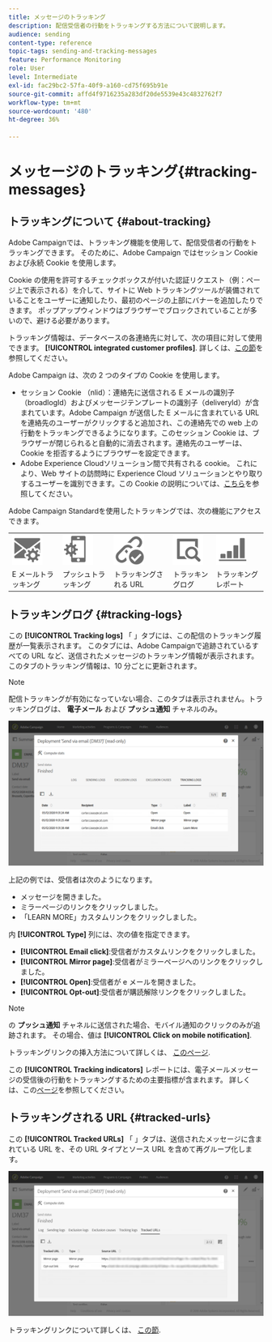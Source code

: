 ```yaml
---
title: メッセージのトラッキング
description: 配信受信者の行動をトラッキングする方法について説明します。
audience: sending
content-type: reference
topic-tags: sending-and-tracking-messages
feature: Performance Monitoring
role: User
level: Intermediate
exl-id: fac29bc2-57fa-40f9-a160-cd75f695b91e
source-git-commit: affd4f9716235a283df20de5539e43c4832762f7
workflow-type: tm+mt
source-wordcount: '480'
ht-degree: 36%

---
```


# メッセージのトラッキング{#tracking-messages}

## トラッキングについて {#about-tracking}

Adobe Campaignでは、トラッキング機能を使用して、配信受信者の行動をトラッキングできます。 そのために、Adobe Campaign ではセッション Cookie および永続 Cookie を使用します。

Cookie の使用を許可するチェックボックスが付いた認証リクエスト（例：ページ上で表示される）を介して、サイトに Web トラッキングツールが装備されていることをユーザーに通知したり、最初のページの上部にバナーを追加したりできます。 ポップアップウィンドウはブラウザーでブロックされていることが多いので、避ける必要があります。

トラッキング情報は、データベースの各連絡先に対して、次の項目に対して使用できます。 **[!UICONTROL integrated customer profiles]**. 詳しくは、[この節](../../audiences/using/integrated-customer-profile.md)を参照してください。

Adobe Campaign は、次の 2 つのタイプの Cookie を使用します。

* セッション Cookie （nlid）：連絡先に送信される E メールの識別子（broadlogId）およびメッセージテンプレートの識別子（deliveryId）が含まれています。Adobe Campaign が送信した E メールに含まれている URL を連絡先のユーザーがクリックすると追加され、この連絡先での web 上の行動をトラッキングできるようになります。このセッション Cookie は、ブラウザーが閉じられると自動的に消去されます。連絡先のユーザーは、Cookie を拒否するようにブラウザーを設定できます。
* Adobe Experience Cloudソリューション間で共有される cookie。 これにより、Web サイトの訪問時に Experience Cloud ソリューションとやり取りするユーザーを識別できます。この Cookie の説明については、[こちら](https://experienceleague.adobe.com/docs/core-services/interface/ec-cookies/cookies-mc.html)を参照してください。

Adobe Campaign Standardを使用したトラッキングでは、次の機能にアクセスできます。

<table>
<tr>
    <td valign="top">
        <a href="../../administration/using/configuring-email-channel.md#tracking-parameters"><img width="60px" alt="条件" src="assets/icon_email_parameters.png"/></a>
    </td>
    <td valign="top">
        <a href="../../administration/using/push-tracking.md"><img width="60px" alt="条件" src="assets/icon_push_parameters.png"/></a>
    </td>
    <td valign="top">
        <a href="../../designing/using/links.md#about-tracked-urls"><img width="60px" alt="条件" src="assets/icon_url.png"/></a>
    </td>
        <td valign="top">
          <a href="../../sending/using/tracking-messages.md#tracking-logs"><img width="60px" alt="条件" src="assets/icon_log.png"/></a>
    </td>
    </td>
    <td valign="top">
          <a href="../../reporting/using/tracking-indicators.md"><img width="60px" alt="条件" src="assets/icon_report.png"/></a>
</tr>
<tr>
<td>E メールトラッキング</td>
<td>プッシュトラッキング</td>
<td>トラッキングされる URL</td>
<td>トラッキングログ</td>
<td>トラッキングレポート</td>
</tr>
</table>

## トラッキングログ {#tracking-logs}

この **[!UICONTROL Tracking logs]** 「 」タブには、この配信のトラッキング履歴が一覧表示されます。 このタブには、Adobe Campaignで追跡されているすべての URL など、送信されたメッセージのトラッキング情報が表示されます。 このタブのトラッキング情報は、10 分ごとに更新されます。

>[!NOTE]
>
>配信トラッキングが有効になっていない場合、このタブは表示されません。トラッキングログは、 **電子メール** および **プッシュ通知** チャネルのみ。

![](assets/tracking_logs.png)

上記の例では、受信者は次のようになります。

* メッセージを開きました。
* ミラーページのリンクをクリックしました。
* 「LEARN MORE」カスタムリンクをクリックしました。

内 **[!UICONTROL Type]** 列には、次の値を指定できます。

* **[!UICONTROL Email click]**:受信者がカスタムリンクをクリックしました。
* **[!UICONTROL Mirror page]**:受信者がミラーページへのリンクをクリックしました。
* **[!UICONTROL Open]**:受信者が e メールを開きました。
* **[!UICONTROL Opt-out]**:受信者が購読解除リンクをクリックしました。

>[!NOTE]
>
>の **プッシュ通知** チャネルに送信された場合、モバイル通知のクリックのみが追跡されます。 その場合、値は **[!UICONTROL Click on mobile notification]**.

トラッキングリンクの挿入方法について詳しくは、 [このページ](../../designing/using/links.md#inserting-a-link).

この **[!UICONTROL Tracking indicators]** レポートには、電子メールメッセージの受信後の行動をトラッキングするための主要指標が含まれます。 詳しくは、この[ページ](../../reporting/using/tracking-indicators.md)を参照してください。

## トラッキングされる URL {#tracked-urls}

この **[!UICONTROL Tracked URLs]** 「 」タブは、送信されたメッセージに含まれている URL を、その URL タイプとソース URL を含めて再グループ化します。

![](assets/sending_delivery6.png)

トラッキングリンクについて詳しくは、 [この節](../../designing/using/links.md#about-tracked-urls).
